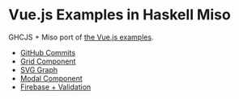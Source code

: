 Vue.js Examples in Haskell Miso
===============================

GHCJS + Miso port of [the Vue.js examples](https://vuejs.org/v2/examples/).

* [GitHub Commits](https://y-taka-23.github.io/miso-vue-example/github-commits/)
* [Grid Component](https://y-taka-23.github.io/miso-vue-example/grid-component/)
* [SVG Graph](https://y-taka-23.github.io/miso-vue-example/svg-graph/)
* [Modal Component](https://y-taka-23.github.io/miso-vue-example/modal-component/)
* [Firebase + Validation](https://y-taka-23.github.io/miso-vue-example/firebase-validation/)

